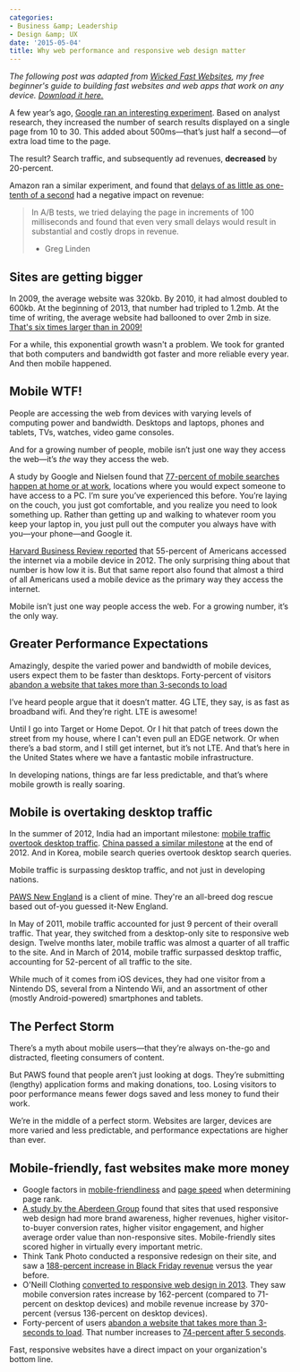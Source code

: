 ```yaml
---
categories:
- Business &amp; Leadership
- Design &amp; UX
date: '2015-05-04'
title: Why web performance and responsive web design matter
---
```


*The following post was adapted from [Wicked Fast Websites](https://gomakethings.com/wicked-fast-websites/), my free beginner's guide to building fast websites and web apps that work on any device. [Download it here.](https://gomakethings.com/wicked-fast-websites/)*

A few year’s ago, [Google ran an interesting experiment](https://blog.kissmetrics.com/speed-is-a-killer/). Based on analyst research, they increased the number of search results displayed on a single page from 10 to 30. This added about 500ms—that’s just half a second—of extra load time to the page.

The result? Search traffic, and subsequently ad revenues, **decreased** by 20-percent.

<!--more-->

Amazon ran a similar experiment, and found that [delays of as little as one-tenth of a second](http://glinden.blogspot.com/2006/11/marissa-mayer-at-web-20.html) had a negative impact on revenue:

> In A/B tests, we tried delaying the page in increments of 100 milliseconds and found that even very small delays would result in substantial and costly drops in revenue.
> - Greg Linden

## Sites are getting bigger

In 2009, the average website was 320kb. By 2010, it had almost doubled to 600kb. At the beginning of 2013, that number had tripled to 1.2mb. At the time of writing, the average website had ballooned to over 2mb in size. [That's six times larger than in 2009!](http://httparchive.org/)

For a while, this exponential growth wasn't a problem. We took for granted that both computers and bandwidth got faster and more reliable every year. And then mobile happened.

## Mobile WTF!

People are accessing the web from devices with varying levels of computing power and bandwidth. Desktops and laptops, phones and tablets, TVs, watches, video game consoles.

And for a growing number of people, mobile isn’t just one way they access the web—it’s *the* way they access the web.

A study by Google and Nielsen found that [77-percent of mobile searches happen at home or at work](www.google.com/think/research-studies/creating-moments-that-matter.html), locations where you would expect someone to have access to a PC. I’m sure you’ve experienced this before. You’re laying on the couch, you just got comfortable, and you realize you need to look something up. Rather than getting up and walking to whatever room you keep your laptop in, you just pull out the computer you always have with you—your phone—and Google it.

[Harvard Business Review reported](http://blogs.hbr.org/2013/05/the-rise-of-the-mobile-only-us/) that 55-percent of Americans accessed the internet via a mobile device in 2012. The only surprising thing about that number is how low it is. But that same report also found that almost a third of all Americans used a mobile device as the primary way they access the internet.

Mobile isn’t just one way people access the web. For a growing number, it’s the only way.

## Greater Performance Expectations

Amazingly, despite the varied power and bandwidth of mobile devices, users expect them to be faster than desktops. Forty-percent of visitors [abandon a website that takes more than 3-seconds to load](http://www.wordstream.com/blog/ws/2011/08/23/page-speed-conversion-rate-optimization)

I’ve heard people argue that it doesn’t matter. 4G LTE, they say, is as fast as broadband wifi. And they’re right. LTE is awesome!

Until I go into Target or Home Depot. Or I hit that patch of trees down the street from my house, where I can't even pull an EDGE network. Or when there’s a bad storm, and I still get internet, but it’s not LTE. And that’s here in the United States where we have a fantastic mobile infrastructure.

In developing nations, things are far less predictable, and that’s where mobile growth is really soaring.

## Mobile is overtaking desktop traffic

In the summer of 2012, India had an important milestone: [mobile traffic overtook desktop traffic](http://www.kpcb.com/insights/2012-internet-trends). [China passed a similar milestone](http://www.slideshare.net/kleinerperkins/kpcb-internet-trends-2013) at the end of 2012. And in Korea, mobile search queries overtook desktop search queries.

Mobile traffic is surpassing desktop traffic, and not just in developing nations.

[PAWS New England](http://pawsnewengland.com) is a client of mine. They're an all-breed dog rescue based out of-you guessed it-New England.

In May of 2011, mobile traffic accounted for just 9 percent of their overall traffic. That year, they switched from a desktop-only site to responsive web design. Twelve months later, mobile traffic was almost a quarter of all traffic to the site. And in March of 2014, mobile traffic surpassed desktop traffic, accounting for 52-percent of all traffic to the site.

While much of it comes from iOS devices, they had one visitor from a Nintendo DS, several from a Nintendo Wii, and an assortment of other (mostly Android-powered) smartphones and tablets.

## The Perfect Storm

There’s a myth about mobile users—that they’re always on-the-go and distracted, fleeting consumers of content.

But PAWS found that people aren’t just looking at dogs. They’re submitting (lengthy) application forms and making donations, too. Losing visitors to poor performance means fewer dogs saved and less money to fund their work.

We’re in the middle of a perfect storm. Websites are larger, devices are more varied and less predictable, and performance expectations are higher than ever.

## Mobile-friendly, fast websites make more money

* Google factors in [mobile-friendliness](http://www.nytimes.com/2015/04/21/technology/google-adds-mobile-friendliness-to-its-search-criteria.html?_r=0) and [page speed](http://googlewebmastercentral.blogspot.com/2010/04/using-site-speed-in-web-search-ranking.html) when determining page rank.
* [A study by the Aberdeen Group](http://www.webaholic.co.in/blog/does-responsive-web-design-convert-better/) found that sites that used responsive web design had more brand awareness, higher revenues, higher visitor-to-buyer conversion rates, higher visitor engagement, and higher average order value than non-responsive sites. Mobile-friendly sites scored higher in virtually every important metric.
* Think Tank Photo conducted a responsive redesign on their site, and saw a [188-percent increase in Black Friday revenue](http://www.blastam.com/assets/pdf/blast-thinktankphoto-responsive-casestudy.pdf) versus the year before.
* O'Neill Clothing [converted to responsive web design in 2013](http://electricpulp.com/notes/more-on-apples-mobile-optimization-in-ecommerce/). They saw mobile conversion rates increase by 162-percent (compared to 71-percent on desktop devices) and mobile revenue increase by 370-percent (versus 136-percent on desktop devices).
* Forty-percent of users [abandon a website that takes more than 3-seconds to load](http://www.wordstream.com/blog/ws/2011/08/23/page-speed-conversion-rate-optimization). That number increases to [74-percent after 5 seconds](http://bradfrost.com/blog/post/performance-as-design/).

Fast, responsive websites have a direct impact on your organization's bottom line.